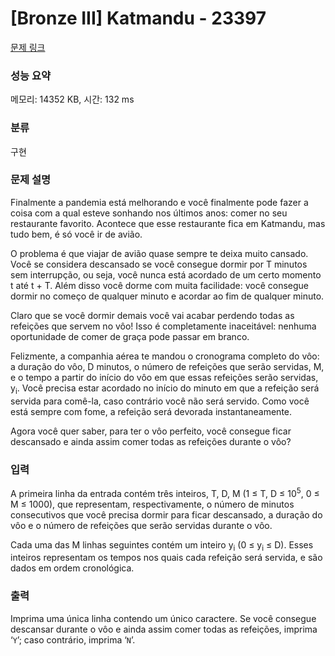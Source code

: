 # [Bronze III] Katmandu - 23397 

[문제 링크](https://www.acmicpc.net/problem/23397) 

### 성능 요약

메모리: 14352 KB, 시간: 132 ms

### 분류

구현

### 문제 설명

<p>Finalmente a pandemia está melhorando e você finalmente pode fazer a coisa com a qual esteve sonhando nos últimos anos: comer no seu restaurante favorito. Acontece que esse restaurante fica em Katmandu, mas tudo bem, é só você ir de avião.</p>

<p>O problema é que viajar de avião quase sempre te deixa muito cansado. Você se considera descansado se você consegue dormir por T minutos sem interrupção, ou seja, você nunca está acordado de um certo momento t até t + T. Além disso você dorme com muita facilidade: você consegue dormir no começo de qualquer minuto e acordar ao fim de qualquer minuto.</p>

<p>Claro que se você dormir demais você vai acabar perdendo todas as refeições que servem no vôo! Isso é completamente inaceitável: nenhuma oportunidade de comer de graça pode passar em branco.</p>

<p>Felizmente, a companhia aérea te mandou o cronograma completo do vôo: a duração do vôo, D minutos, o número de refeições que serão servidas, M, e o tempo a partir do início do vôo em que essas refeições serão servidas, y<sub>i</sub>. Você precisa estar acordado no início do minuto em que a refeição será servida para comê-la, caso contrário você não será servido. Como você está sempre com fome, a refeição será devorada instantaneamente.</p>

<p>Agora você quer saber, para ter o vôo perfeito, você consegue ficar descansado e ainda assim comer todas as refeições durante o vôo?</p>

### 입력 

 <p>A primeira linha da entrada contém três inteiros, T, D, M (1 ≤ T, D ≤ 10<sup>5</sup>, 0 ≤ M ≤ 1000), que representam, respectivamente, o número de minutos consecutivos que você precisa dormir para ficar descansado, a duração do vôo e o número de refeições que serão servidas durante o vôo.</p>

<p>Cada uma das M linhas seguintes contém um inteiro y<sub>i</sub> (0 ≤ y<sub>i</sub> ≤ D). Esses inteiros representam os tempos nos quais cada refeição será servida, e são dados em ordem cronológica.</p>

### 출력 

 <p>Imprima uma única linha contendo um único caractere. Se você consegue descansar durante o vôo e ainda assim comer todas as refeições, imprima ‘<code>Y</code>’; caso contrário, imprima ‘<code>N</code>’.</p>

